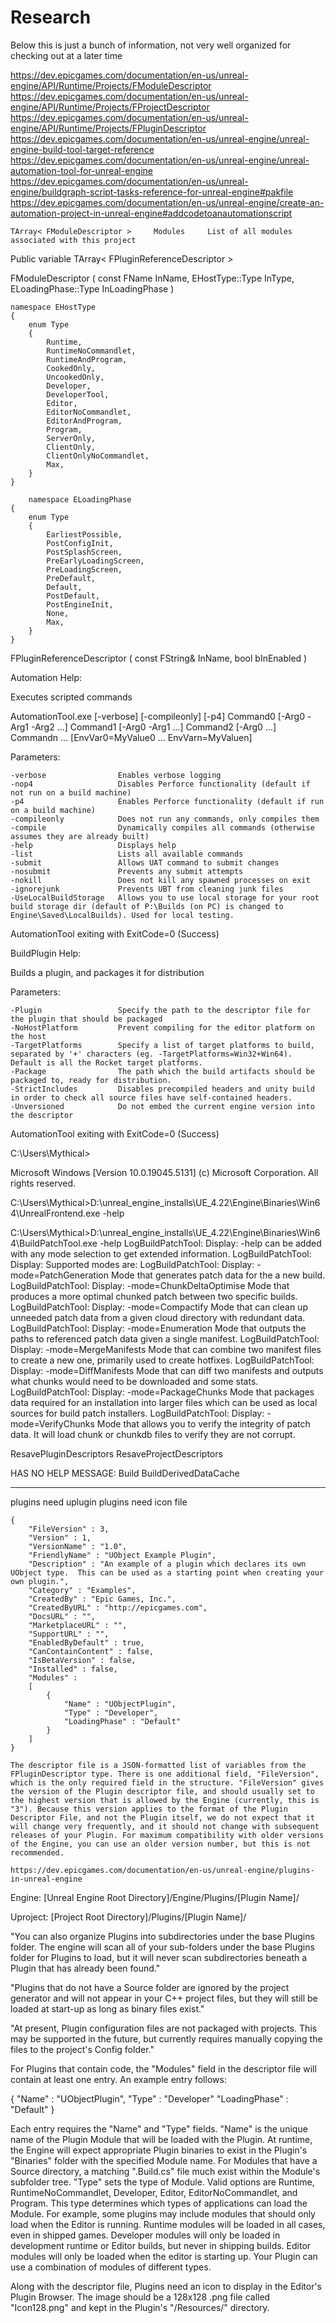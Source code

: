 # Research

Below this is just a bunch of information, not very well organized for checking out at a later time


https://dev.epicgames.com/documentation/en-us/unreal-engine/API/Runtime/Projects/FModuleDescriptor
https://dev.epicgames.com/documentation/en-us/unreal-engine/API/Runtime/Projects/FProjectDescriptor
https://dev.epicgames.com/documentation/en-us/unreal-engine/API/Runtime/Projects/FPluginDescriptor
https://dev.epicgames.com/documentation/en-us/unreal-engine/unreal-engine-build-tool-target-reference
https://dev.epicgames.com/documentation/en-us/unreal-engine/unreal-automation-tool-for-unreal-engine
https://dev.epicgames.com/documentation/en-us/unreal-engine/buildgraph-script-tasks-reference-for-unreal-engine#pakfile
https://dev.epicgames.com/documentation/en-us/unreal-engine/create-an-automation-project-in-unreal-engine#addcodetoanautomationscript




 	TArray< FModuleDescriptor > 	Modules 	List of all modules associated with this project
Public variable 	TArray< FPluginReferenceDescriptor >


 	

FModuleDescriptor ( const FName InName,
EHostType::Type InType,
ELoadingPhase::Type InLoadingPhase
)

	namespace EHostType  
	{  
	    enum Type  
	    {  
	        Runtime,  
	        RuntimeNoCommandlet,  
	        RuntimeAndProgram,  
	        CookedOnly,  
	        UncookedOnly,  
	        Developer,  
	        DeveloperTool,  
	        Editor,  
	        EditorNoCommandlet,  
	        EditorAndProgram,  
	        Program,  
	        ServerOnly,  
	        ClientOnly,  
	        ClientOnlyNoCommandlet,  
	        Max,  
	    }  
	}  

 		namespace ELoadingPhase  
	{  
	    enum Type  
	    {  
	        EarliestPossible,  
	        PostConfigInit,  
	        PostSplashScreen,  
	        PreEarlyLoadingScreen,  
	        PreLoadingScreen,  
	        PreDefault,  
	        Default,  
	        PostDefault,  
	        PostEngineInit,  
	        None,  
	        Max,  
	    }  
	}  

FPluginReferenceDescriptor ( const FString& InName,
bool bInEnabled
)




Automation Help:

Executes scripted commands

AutomationTool.exe [-verbose] [-compileonly] [-p4] Command0 [-Arg0 -Arg1 -Arg2 ...] Command1 [-Arg0 -Arg1 ...] Command2 [-Arg0 ...] Commandn ... [EnvVar0=MyValue0 ... EnvVarn=MyValuen]

Parameters:

    -verbose                Enables verbose logging
    -nop4                   Disables Perforce functionality (default if not run on a build machine)
    -p4                     Enables Perforce functionality (default if run on a build machine)
    -compileonly            Does not run any commands, only compiles them
    -compile                Dynamically compiles all commands (otherwise assumes they are already built)
    -help                   Displays help
    -list                   Lists all available commands
    -submit                 Allows UAT command to submit changes
    -nosubmit               Prevents any submit attempts
    -nokill                 Does not kill any spawned processes on exit
    -ignorejunk             Prevents UBT from cleaning junk files
    -UseLocalBuildStorage   Allows you to use local storage for your root build storage dir (default of P:\Builds (on PC) is changed to Engine\Saved\LocalBuilds). Used for local testing.
AutomationTool exiting with ExitCode=0 (Success)

BuildPlugin Help:

Builds a plugin, and packages it for distribution

Parameters:

    -Plugin                 Specify the path to the descriptor file for the plugin that should be packaged
    -NoHostPlatform         Prevent compiling for the editor platform on the host
    -TargetPlatforms        Specify a list of target platforms to build, separated by '+' characters (eg. -TargetPlatforms=Win32+Win64). Default is all the Rocket target platforms.
    -Package                The path which the build artifacts should be packaged to, ready for distribution.
    -StrictIncludes         Disables precompiled headers and unity build in order to check all source files have self-contained headers.
    -Unversioned            Do not embed the current engine version into the descriptor
AutomationTool exiting with ExitCode=0 (Success)

C:\Users\Mythical>


Microsoft Windows [Version 10.0.19045.5131]
(c) Microsoft Corporation. All rights reserved.

C:\Users\Mythical>D:\unreal_engine_installs\UE_4.22\Engine\Binaries\Win64\UnrealFrontend.exe -help

C:\Users\Mythical>D:\unreal_engine_installs\UE_4.22\Engine\Binaries\Win64\BuildPatchTool.exe -help
LogBuildPatchTool: Display: -help can be added with any mode selection to get extended information.
LogBuildPatchTool: Display: Supported modes are:
LogBuildPatchTool: Display:   -mode=PatchGeneration      Mode that generates patch data for the a new build.
LogBuildPatchTool: Display:   -mode=ChunkDeltaOptimise   Mode that produces a more optimal chunked patch between two specific builds.
LogBuildPatchTool: Display:   -mode=Compactify           Mode that can clean up unneeded patch data from a given cloud directory with redundant data.
LogBuildPatchTool: Display:   -mode=Enumeration          Mode that outputs the paths to referenced patch data given a single manifest.
LogBuildPatchTool: Display:   -mode=MergeManifests       Mode that can combine two manifest files to create a new one, primarily used to create hotfixes.
LogBuildPatchTool: Display:   -mode=DiffManifests        Mode that can diff two manifests and outputs what chunks would need to be downloaded and some stats.
LogBuildPatchTool: Display:   -mode=PackageChunks        Mode that packages data required for an installation into larger files which can be used as local sources for build patch installers.
LogBuildPatchTool: Display:   -mode=VerifyChunks         Mode that allows you to verify the integrity of patch data. It will load chunk or chunkdb files to verify they are not corrupt.

ResavePluginDescriptors
ResaveProjectDescriptors

HAS NO HELP MESSAGE:
Build
BuildDerivedDataCache

------------------------------------------------------------------------------------------------
plugins need uplugin
plugins need icon file

	{
	    "FileVersion" : 3,
	    "Version" : 1,
	    "VersionName" : "1.0",
	    "FriendlyName" : "UObject Example Plugin",
	    "Description" : "An example of a plugin which declares its own UObject type.  This can be used as a starting point when creating your own plugin.",
	    "Category" : "Examples",
	    "CreatedBy" : "Epic Games, Inc.",
	    "CreatedByURL" : "http://epicgames.com",
	    "DocsURL" : "",
	    "MarketplaceURL" : "",
	    "SupportURL" : "",
	    "EnabledByDefault" : true,
	    "CanContainContent" : false,
	    "IsBetaVersion" : false,
	    "Installed" : false,
	    "Modules" :
	    [
	        {
	            "Name" : "UObjectPlugin",
	            "Type" : "Developer",
	            "LoadingPhase" : "Default"
	        }
	    ]
	}

    The descriptor file is a JSON-formatted list of variables from the FPluginDescriptor type. There is one additional field, "FileVersion", which is the only required field in the structure. "FileVersion" gives the version of the Plugin descriptor file, and should usually set to the highest version that is allowed by the Engine (currently, this is "3"). Because this version applies to the format of the Plugin Descriptor File, and not the Plugin itself, we do not expect that it will change very frequently, and it should not change with subsequent releases of your Plugin. For maximum compatibility with older versions of the Engine, you can use an older version number, but this is not recommended.

    https://dev.epicgames.com/documentation/en-us/unreal-engine/plugins-in-unreal-engine


Engine:
    [Unreal Engine Root Directory]/Engine/Plugins/[Plugin Name]/

Uproject:
    [Project Root Directory]/Plugins/[Plugin Name]/

"You can also organize Plugins into subdirectories under the base Plugins folder. The engine will scan all of your sub-folders under the base Plugins folder for Plugins to load, but it will never scan subdirectories beneath a Plugin that has already been found."

"Plugins that do not have a Source folder are ignored by the project generator and will not appear in your C++ project files, but they will still be loaded at start-up as long as binary files exist."

"At present, Plugin configuration files are not packaged with projects. This may be supported in the future, but currently requires manually copying the files to the project's Config folder."


For Plugins that contain code, the "Modules" field in the descriptor file will contain at least one entry. An example entry follows:

{
    "Name" : "UObjectPlugin",
    "Type" : "Developer"
    "LoadingPhase" : "Default"
}

Each entry requires the "Name" and "Type" fields. "Name" is the unique name of the Plugin Module that will be loaded with the Plugin. At runtime, the Engine will expect appropriate Plugin binaries to exist in the Plugin's "Binaries" folder with the specified Module name. For Modules that have a Source directory, a matching ".Build.cs" file much exist within the Module's subfolder tree. "Type" sets the type of Module. Valid options are Runtime, RuntimeNoCommandlet, Developer, Editor, EditorNoCommandlet, and Program. This type determines which types of applications can load the Module. For example, some plugins may include modules that should only load when the Editor is running. Runtime modules will be loaded in all cases, even in shipped games. Developer modules will only be loaded in development runtime or Editor builds, but never in shipping builds. Editor modules will only be loaded when the editor is starting up. Your Plugin can use a combination of modules of different types.

Along with the descriptor file, Plugins need an icon to display in the Editor's Plugin Browser. The image should be a 128x128 .png file called "Icon128.png" and kept in the Plugin's "/Resources/" directory.


